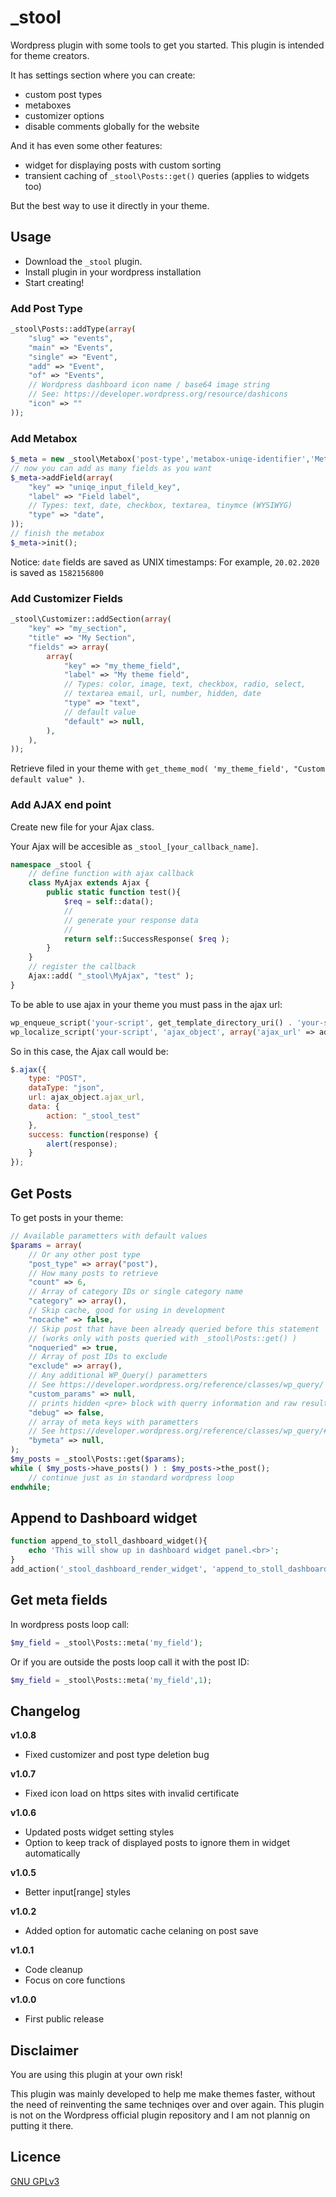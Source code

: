 # \_stool

Wordpress plugin with some tools to get you started.
This plugin is intended for theme creators.

It has settings section where you can create:
- custom post types
- metaboxes
- customizer options
- disable comments globally for the website

And it has even some other features:
- widget for displaying posts with custom sorting
- transient caching of `_stool\Posts::get()` queries (applies to widgets too)

But the best way to use it directly in your theme.

## Usage
- Download the `_stool` plugin.
- Install plugin in your wordpress installation
- Start creating!

### Add Post Type
```php
_stool\Posts::addType(array(
	"slug" => "events",
	"main" => "Events",
	"single" => "Event",
	"add" => "Event",
	"of" => "Events",
	// Wordpress dashboard icon name / base64 image string
	// See: https://developer.wordpress.org/resource/dashicons
	"icon" => ""
));
```

### Add Metabox
```php
$_meta = new _stool\Metabox('post-type','metabox-uniqe-identifier','Metabox title');
// now you can add as many fields as you want
$_meta->addField(array(
	"key" => "uniqe_input_fileld_key",
	"label" => "Field label",
	// Types: text, date, checkbox, textarea, tinymce (WYSIWYG)
	"type" => "date",
));
// finish the metabox
$_meta->init();
```
Notice:
`date` fields are saved as UNIX timestamps:
For example, `20.02.2020` is saved as `1582156800`


### Add Customizer Fields

```php
_stool\Customizer::addSection(array(
	"key" => "my_section",
	"title" => "My Section",
	"fields" => array(
		array(
			"key" => "my_theme_field",
			"label" => "My theme field",
			// Types: color, image, text, checkbox, radio, select,
			// textarea email, url, number, hidden, date
			"type" => "text",
			// default value
			"default" => null,
		),
	),
));
```
Retrieve filed in your theme with `get_theme_mod( 'my_theme_field', "Custom default value" )`.

### Add AJAX end point
Create new file for your Ajax class.

Your Ajax will be accesible as `_stool_[your_callback_name]`.
```php
namespace _stool {
	// define function with ajax callback
	class MyAjax extends Ajax {
		public static function test(){
			$req = self::data();
			//
			// generate your response data
			//
			return self::SuccessResponse( $req );
		}
	}
	// register the callback
	Ajax::add( "_stool\MyAjax", "test" );
}
```

To be able to use ajax in your theme you must pass in the ajax url:
```php
wp_enqueue_script('your-script', get_template_directory_uri() . 'your-script.js', array(), time(), true);
wp_localize_script('your-script', 'ajax_object', array('ajax_url' => admin_url('admin-ajax.php')));
```

So in this case, the Ajax call would be:
```js
$.ajax({
	type: "POST",
	dataType: "json",
	url: ajax_object.ajax_url,
	data: {
		action: "_stool_test"
	},
	success: function(response) {
		alert(response);
	}
});
```

## Get Posts
To get posts in your theme:
```php
// Available parametters with default values
$params = array(
	// Or any other post type
	"post_type" => array("post"),
	// How many posts to retrieve
	"count" => 6,
	// Array of category IDs or single category name
	"category" => array(),
	// Skip cache, good for using in development
	"nocache" => false,
	// Skip post that have been already queried before this statement
	// (works only with posts queried with _stool\Posts::get() )
	"noqueried" => true,
	// Array of post IDs to exclude
	"exclude" => array(),
	// Any additional WP_Query() parametters
	// See https://developer.wordpress.org/reference/classes/wp_query/
	"custom_params" => null,
	// prints hidden <pre> block with querry information and raw results
	"debug" => false,
	// array of meta keys with parametters
	// See https://developer.wordpress.org/reference/classes/wp_query/#order-orderby-parameters
	"bymeta" => null,
);
$my_posts = _stool\Posts::get($params);
while ( $my_posts->have_posts() ) : $my_posts->the_post();
	// continue just as in standard wordpress loop
endwhile;
```

## Append to Dashboard widget
```php
function append_to_stoll_dashboard_widget(){
	echo 'This will show up in dashboard widget panel.<br>';
}
add_action('_stool_dashboard_render_widget', 'append_to_stoll_dashboard_widget');
```

## Get meta fields
In wordpress posts loop call:
```php
$my_field = _stool\Posts::meta('my_field');
```
Or if you are outside the posts loop call it with the post ID:
```php
$my_field = _stool\Posts::meta('my_field',1);
```

## Changelog

**v1.0.8**
- Fixed customizer and post type deletion bug

**v1.0.7**
- Fixed icon load on https sites with invalid certificate

**v1.0.6**
- Updated posts widget setting styles
- Option to keep track of displayed posts to ignore them in widget automatically

**v1.0.5**
- Better input[range] styles

**v1.0.2**
- Added option for automatic cache celaning on post save

**v1.0.1**
- Code cleanup
- Focus on core functions

**v1.0.0**
- First public release

## Disclaimer
You are using this plugin at your own risk!

This plugin was mainly developed to help me make themes faster, without the need of reinventing the same techniqes over and over again. This plugin is not on the Wordpress official plugin repository and I am not plannig on putting it there.

## Licence
[GNU GPLv3](LICENCE.txt)
